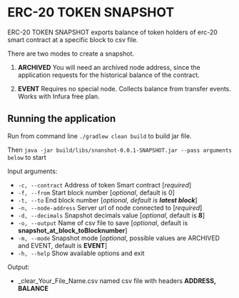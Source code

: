 # ERC-20 TOKEN SNAPSHOT

ERC-20 TOKEN SNAPSHOT exports balance of token holders of erc-20 smart contract at a specific block to csv file.

There are two modes to create a snapshot.
1. **ARCHIVED** You will need an archived node address,
 since the application requests for the historical balance of the contract.
 
2. **EVENT** Requires no special node. Collects balance from transfer events.
 Works with Infura free plan.

## Running the application
Run from command line `./gradlew clean build` to build jar file.

Then `java -jar build/libs/snanshot-0.0.1-SNAPSHOT.jar --pass arguments below` to start

Input arguments:
* `-c, --contract`          Address of token Smart contract [_required_]
* `-f, --from`              Start block number [_optional_, default is 0]
* `-t, --to`                End block number [_optional, default is **latest block**_]
* `-n, --node-address`      Server url of node connected to [_required_]
* `-d, --decimals`          Snapshot decimals value [_optional_, default is **8**]
* `-o, --output`            Name of csv file to save [_optional_, default is **snapshot_at_block_toBlocknumber**]
* `-m, --mode`              Snapshot mode [_optional_, possible values are ARCHIVED and EVENT, default is **EVENT**]
* `-h, --help`              Show available options and exit

Output:
* _clear_Your_File_Name.csv named csv file with headers **ADDRESS, BALANCE**
